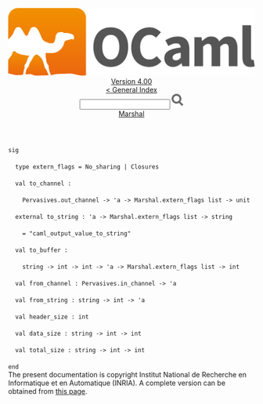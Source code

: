 <!-- ((! set title API !)) ((! set documentation !)) ((! set api !)) ((! set nobreadcrumb !)) -->
<div class="api"><header><nav class="toc brand"><a class="brand" href="https://ocaml.org/"><img src="colour-logo-gray.svg" class="svg" alt="OCaml"></a></nav><nav class="toc"><div class="toc_version"><a href="/docs" id="version-select">Version 4.00</a></div><a href="index.html">&lt; General Index</a><div class="api_search"><input type="text" name="apisearch" id="api_search" oninput="mySearch(false);" onkeypress="this.oninput();" onclick="this.oninput();" onpaste="this.oninput();">
<img src="search_icon.svg" alt="Search" class="svg" onclick="mySearch(false)"></div>
<div id="search_results"></div><div class="toc_title"><a href="Marshal.html">Marshal</a></div><ul></ul></nav></header>
<code class="code"><span class="keyword">sig</span><br>
&nbsp;&nbsp;<span class="keyword">type</span>&nbsp;extern_flags&nbsp;=&nbsp;<span class="constructor">No_sharing</span>&nbsp;<span class="keywordsign">|</span>&nbsp;<span class="constructor">Closures</span><br>
&nbsp;&nbsp;<span class="keyword">val</span>&nbsp;to_channel&nbsp;:<br>
&nbsp;&nbsp;&nbsp;&nbsp;<span class="constructor">Pervasives</span>.out_channel&nbsp;<span class="keywordsign">-&gt;</span>&nbsp;<span class="keywordsign">'</span>a&nbsp;<span class="keywordsign">-&gt;</span>&nbsp;<span class="constructor">Marshal</span>.extern_flags&nbsp;list&nbsp;<span class="keywordsign">-&gt;</span>&nbsp;unit<br>
&nbsp;&nbsp;<span class="keyword">external</span>&nbsp;to_string&nbsp;:&nbsp;<span class="keywordsign">'</span>a&nbsp;<span class="keywordsign">-&gt;</span>&nbsp;<span class="constructor">Marshal</span>.extern_flags&nbsp;list&nbsp;<span class="keywordsign">-&gt;</span>&nbsp;string<br>
&nbsp;&nbsp;&nbsp;&nbsp;=&nbsp;<span class="string">"caml_output_value_to_string"</span><br>
&nbsp;&nbsp;<span class="keyword">val</span>&nbsp;to_buffer&nbsp;:<br>
&nbsp;&nbsp;&nbsp;&nbsp;string&nbsp;<span class="keywordsign">-&gt;</span>&nbsp;int&nbsp;<span class="keywordsign">-&gt;</span>&nbsp;int&nbsp;<span class="keywordsign">-&gt;</span>&nbsp;<span class="keywordsign">'</span>a&nbsp;<span class="keywordsign">-&gt;</span>&nbsp;<span class="constructor">Marshal</span>.extern_flags&nbsp;list&nbsp;<span class="keywordsign">-&gt;</span>&nbsp;int<br>
&nbsp;&nbsp;<span class="keyword">val</span>&nbsp;from_channel&nbsp;:&nbsp;<span class="constructor">Pervasives</span>.in_channel&nbsp;<span class="keywordsign">-&gt;</span>&nbsp;<span class="keywordsign">'</span>a<br>
&nbsp;&nbsp;<span class="keyword">val</span>&nbsp;from_string&nbsp;:&nbsp;string&nbsp;<span class="keywordsign">-&gt;</span>&nbsp;int&nbsp;<span class="keywordsign">-&gt;</span>&nbsp;<span class="keywordsign">'</span>a<br>
&nbsp;&nbsp;<span class="keyword">val</span>&nbsp;header_size&nbsp;:&nbsp;int<br>
&nbsp;&nbsp;<span class="keyword">val</span>&nbsp;data_size&nbsp;:&nbsp;string&nbsp;<span class="keywordsign">-&gt;</span>&nbsp;int&nbsp;<span class="keywordsign">-&gt;</span>&nbsp;int<br>
&nbsp;&nbsp;<span class="keyword">val</span>&nbsp;total_size&nbsp;:&nbsp;string&nbsp;<span class="keywordsign">-&gt;</span>&nbsp;int&nbsp;<span class="keywordsign">-&gt;</span>&nbsp;int<br>
<span class="keyword">end</span></code><div class="copyright">The present documentation is copyright Institut National de Recherche en Informatique et en Automatique (INRIA). A complete version can be obtained from <a href="http://caml.inria.fr/pub/docs/manual-ocaml/">this page</a>.</div></div>